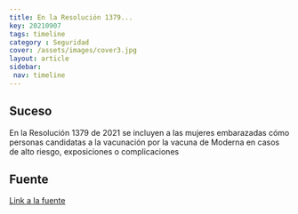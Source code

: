```yaml
---
title: En la Resolución 1379...
key: 20210907
tags: timeline
category : Seguridad
cover: /assets/images/cover3.jpg
layout: article
sidebar:
 nav: timeline
---
```


## Suceso
En la Resolución 1379 de 2021 se incluyen a las mujeres embarazadas cómo personas candidatas a la vacunación por la vacuna de Moderna en casos de alto riesgo, exposiciones o complicaciones	
## Fuente
[Link a la fuente](https://www.minsalud.gov.co/Normatividad_Nuevo/Resoluci%C3%B3n%20No.1379%20de%202021.pdf)